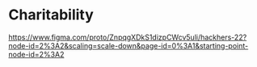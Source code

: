 # Charitability

https://www.figma.com/proto/ZnpqgXDkS1dizpCWcv5uli/hackhers-22?node-id=2%3A2&scaling=scale-down&page-id=0%3A1&starting-point-node-id=2%3A2
